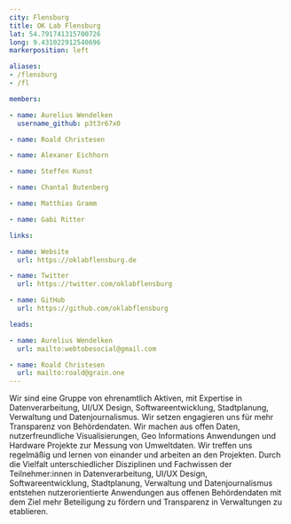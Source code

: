 ```yaml
---
city: Flensburg
title: OK Lab Flensburg
lat: 54.791741315700726
long: 9.431022912540696
markerposition: left

aliases:
- /flensburg
- /fl

members:

- name: Aurelius Wendelken
  username_github: p3t3r67x0

- name: Roald Christesen

- name: Alexaner Eichhorn

- name: Steffen Kunst

- name: Chantal Butenberg

- name: Matthias Gramm

- name: Gabi Ritter

links:

- name: Website
  url: https://oklabflensburg.de

- name: Twitter
  url: https://twitter.com/oklabflensburg

- name: GitHub
  url: https://github.com/oklabflensburg

leads:

- name: Aurelius Wendelken
  url: mailto:webtobesocial@gmail.com

- name: Roald Christesen
  url: mailto:roald@grain.one
---
```


Wir sind eine Gruppe von ehrenamtlich Aktiven, mit Expertise in Datenverarbeitung, UI/UX Design, Softwareentwicklung, Stadtplanung, Verwaltung und Datenjournalismus. Wir setzen engagieren uns für mehr Transparenz von Behördendaten. Wir machen aus offen Daten, nutzerfreundliche Visualisierungen, Geo Informations Anwendungen und Hardware Projekte zur Messung von Umweltdaten. Wir treffen uns regelmäßig und lernen von einander und arbeiten an den Projekten. Durch die Vielfalt unterschiedlicher Disziplinen und Fachwissen der Teilnehmer:innen in Datenverarbeitung, UI/UX Design, Softwareentwicklung, Stadtplanung, Verwaltung und Datenjournalismus entstehen nutzerorientierte Anwendungen aus offenen Behördendaten mit dem Ziel mehr Beteiligung zu fördern und Transparenz in Verwaltungen zu etablieren.
